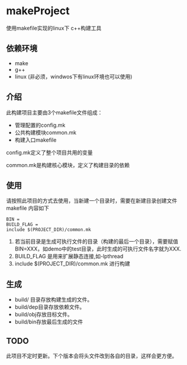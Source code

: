 # makeProject
使用makefile实现的linux下 c++构建工具

## 依赖环境
- make 
- g++
- linux (非必须，windwos下有linux环境也可以使用)

## 介绍
此构建项目主要由3个makefile文件组成：
- 管理配置的config.mk
- 公共构建模块common.mk
- 构建入口makefile

config.mk定义了整个项目共用的变量

common.mk是构建核心模块，定义了构建目录的依赖

## 使用
请按照此项目的方式去使用，当新建一个目录时，需要在新建目录创建文件makefile
内容如下
```
BIN = 
BUILD_FLAG = 
include $(PROJECT_DIR)/common.mk
```
1. 若当前目录是生成可执行文件的目录（构建的最后一个目录），需要赋值BIN=XXX，如demo中的test目录，此时生成的可执行文件名字就为XXX.
2. BUILD_FLAG 是用来扩展静态连接,如-lpthread
3. include $(PROJECT_DIR)/common.mk 进行构建

## 生成
- build/ 目录存放构建生成的文件。
- build/dep目录存放依赖文件。
- build/obj存放目标文件。
- build/bin存放最后生成的文件
## TODO
此项目不定时更新。下个版本会将头文件改到各自的目录，这样会更方便。